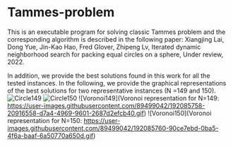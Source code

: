 # Tammes-problem
This is an executable program for solving classic Tammes problem and the corresponding algorithm is described in the following paper:
Xiangjing Lai, Dong Yue, Jin-Kao Hao, Fred Glover, Zhipeng Lv, Iterated dynamic neighborhood search for packing equal circles on a sphere, Under review, 2022. 

In addition, we provide the best solutions found in this work for all the tested instances. In the following, we provide the graphical representations of the best solutions for two representative instances (N =149 and 150). 
![Circle149](https://user-images.githubusercontent.com/89499042/192085750-0d739c48-a12f-4704-bba7-42272f05ef02.gif)
![Circle150](https://user-images.githubusercontent.com/89499042/192085753-a55a3b46-e0a0-46a0-b10c-a70d310401c6.gif)
![Voronoi149](Voronoi representation for N=149: https://user-images.githubusercontent.com/89499042/192085758-20916558-d7a4-4969-9601-2687d2efcb40.gif)
![Voronoi150](Voronoi representation for N=150: https://user-images.githubusercontent.com/89499042/192085760-90ce7ebd-0ba5-4f6a-baaf-6a50770a650d.gif)

